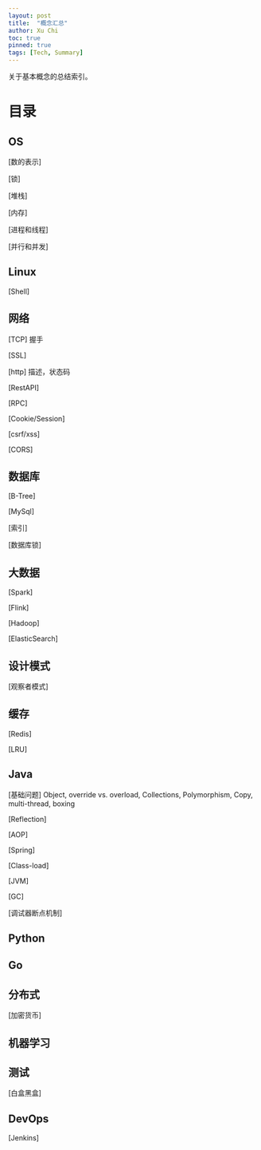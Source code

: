 ```yaml
---
layout: post
title:  "概念汇总"
author: Xu Chi
toc: true
pinned: true
tags: [Tech, Summary]
---
```


关于基本概念的总结索引。

# 目录

## OS

[数的表示]

[锁]

[堆栈]

[内存]

[进程和线程]

[并行和并发]

## Linux

[Shell]

## 网络

[TCP] 握手

[SSL]

[http] 描述，状态码

[RestAPI]

[RPC]

[Cookie/Session]

[csrf/xss]

[CORS]

## 数据库

[B-Tree]

[MySql]

[索引]

[数据库锁]

## 大数据

[Spark]

[Flink]

[Hadoop]

[ElasticSearch]

## 设计模式

[观察者模式]

## 缓存

[Redis]

[LRU]

## Java

[基础问题] Object, override vs. overload, Collections, Polymorphism, Copy, multi-thread, boxing

[Reflection]

[AOP]

[Spring]

[Class-load]

[JVM]

[GC]

[调试器断点机制]

## Python

## Go

## 分布式

[加密货币]

## 机器学习

## 测试

[白盒黑盒]

## DevOps

[Jenkins]